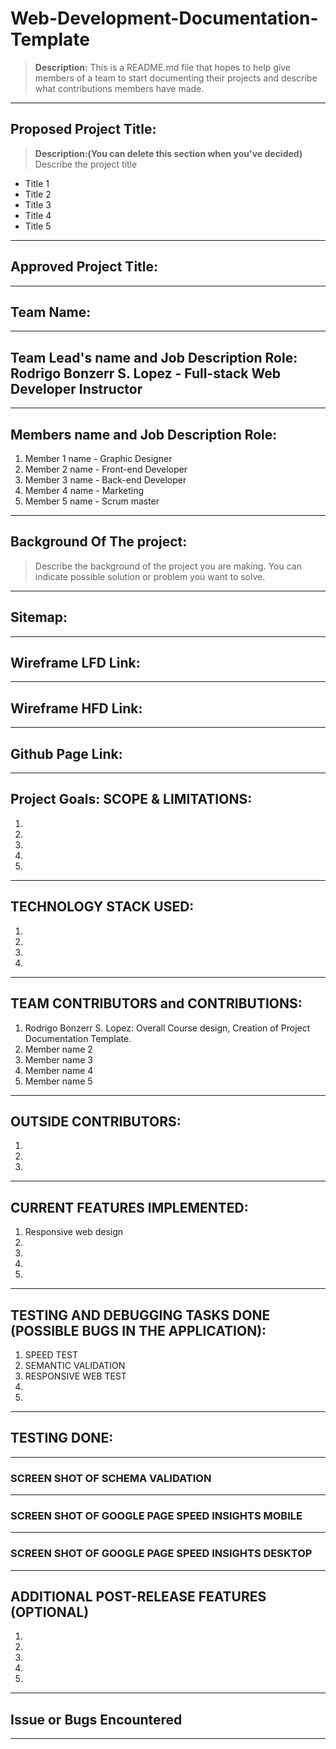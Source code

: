 # Web-Development-Documentation-Template
> **Description:** This is a README.md file that hopes to help give members of a team to start documenting their projects and describe what contributions members have made. 
---
## Proposed Project Title:
> **Description:(You can delete this section when you've decided)** Describe the project title 
- Title 1
- Title 2
- Title 3
- Title 4
- Title 5
---
## Approved Project Title:
---
## Team Name: 
---
## Team Lead's name and Job Description Role: Rodrigo Bonzerr S. Lopez - Full-stack Web Developer Instructor
---
## Members name and Job Description Role: 
1. Member 1 name - Graphic Designer
2. Member 2 name - Front-end Developer
3. Member 3 name - Back-end Developer
4. Member 4 name - Marketing
5. Member 5 name - Scrum master
---
## Background Of The project:
> Describe the background of the project you  are making. You can indicate possible solution or problem you want to solve. 
---
## Sitemap:
---
## Wireframe LFD Link: 
---
## Wireframe HFD Link: 
---
## Github Page Link: 
---
## Project Goals: SCOPE & LIMITATIONS:
1. 
2. 
3. 
4. 
5. 
---
## TECHNOLOGY STACK USED:
1. 
2. 
3. 
4. 
---
## TEAM CONTRIBUTORS and CONTRIBUTIONS:
1. Rodrigo Bonzerr S. Lopez: Overall Course design, Creation of Project Documentation Template.
2. Member name 2
3. Member name 3
4. Member name 4
5. Member name 5
---
## OUTSIDE CONTRIBUTORS:
1. 
2. 
3.
---
## CURRENT FEATURES IMPLEMENTED:
1. Responsive web design
2.
3.
4.
5.
---
## TESTING AND DEBUGGING TASKS DONE (POSSIBLE BUGS IN THE APPLICATION):
1. SPEED TEST
2. SEMANTIC VALIDATION
3. RESPONSIVE WEB TEST 
4.
5.
---
## TESTING DONE:
---
### SCREEN SHOT OF SCHEMA VALIDATION 
---
### SCREEN SHOT OF GOOGLE PAGE SPEED INSIGHTS MOBILE
---
### SCREEN SHOT OF GOOGLE PAGE SPEED INSIGHTS DESKTOP
---
## ADDITIONAL POST-RELEASE FEATURES (OPTIONAL)

1.
2.
3.
4.
5.

---
## Issue or Bugs Encountered
---








